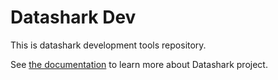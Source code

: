 # Datashark Dev

This is datashark development tools repository.

See [the documentation](https://koromodako.github.io/datashark/) to learn more about Datashark project.
